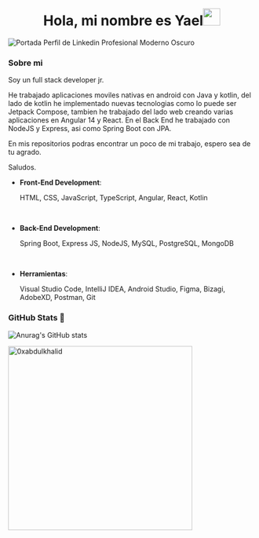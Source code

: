 <h1 align="center"><b> Hola, mi nombre es Yael</b><img src="https://media.giphy.com/media/hvRJCLFzcasrR4ia7z/giphy.gif" width="35"></h1>

![Portada Perfil de Linkedin Profesional Moderno Oscuro](https://user-images.githubusercontent.com/100550658/235553614-eadae45f-1c6c-4a6a-a928-596bd5c00755.png)

### Sobre mi
Soy un full stack developer jr.

He trabajado aplicaciones moviles nativas en android con Java y kotlin, del lado de kotlin he implementado nuevas tecnologias como lo puede ser Jetpack Compose, tambien he trabajado del lado web creando varias aplicaciones en Angular 14 y React.
En el Back End he trabajado con NodeJS y Express, asi como Spring Boot con JPA.

En mis repositorios podras encontrar un poco de mi trabajo, espero sea de tu agrado.

Saludos.


<p align="center"> 
    
- **Front-End Development**:

   HTML, CSS, JavaScript, TypeScript, Angular, React, Kotlin

<br>

- **Back-End Development**:

    Spring Boot, Express JS, NodeJS, MySQL, PostgreSQL, MongoDB
    
<br>

- **Herramientas**:
    
    Visual Studio Code, IntelliJ IDEA, Android Studio, Figma, Bizagi, AdobeXD, Postman, Git


</p>


### GitHub Stats 🚀
![Anurag's GitHub stats](https://github-readme-stats.vercel.app/api?username=DegelMorningstar&show_icons=true&theme=blueberry )

  <img src="https://github-readme-stats.vercel.app/api/top-langs?username=DegelMorningstar&show_icons=true&locale=en&layout=compact&line_height=20&title_color=7A7ADB&icon_color=2234AE&text_color=D3D3D3&bg_color=0,000000,130F40" width="375"  alt="0xabdulkhalid"/>

